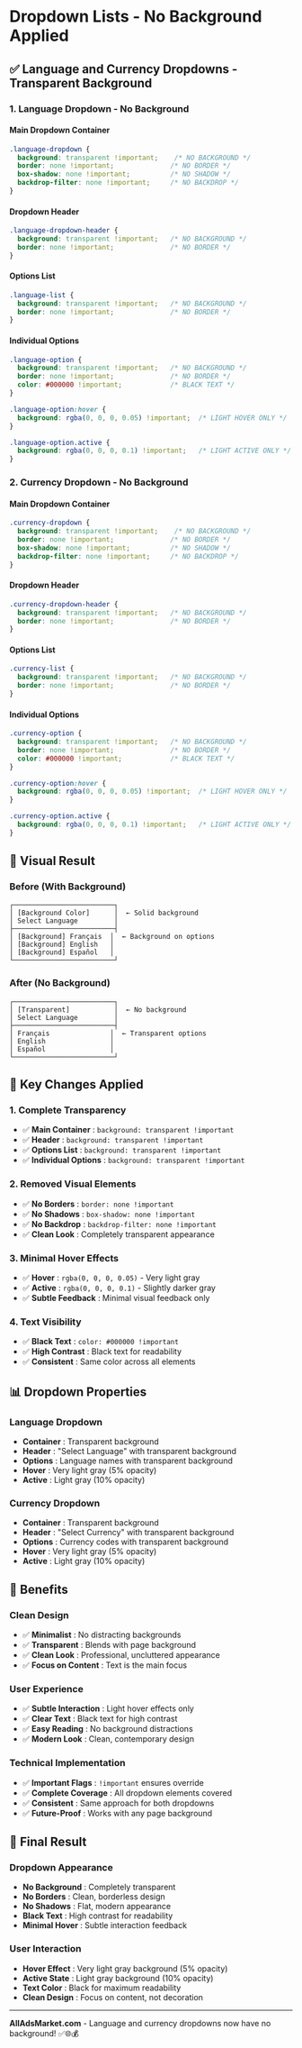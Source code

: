 # Dropdown Lists - No Background Applied

## ✅ **Language and Currency Dropdowns - Transparent Background**

### **1. Language Dropdown - No Background**

#### **Main Dropdown Container**
```css
.language-dropdown {
  background: transparent !important;    /* NO BACKGROUND */
  border: none !important;              /* NO BORDER */
  box-shadow: none !important;          /* NO SHADOW */
  backdrop-filter: none !important;     /* NO BACKDROP */
}
```

#### **Dropdown Header**
```css
.language-dropdown-header {
  background: transparent !important;   /* NO BACKGROUND */
  border: none !important;              /* NO BORDER */
}
```

#### **Options List**
```css
.language-list {
  background: transparent !important;   /* NO BACKGROUND */
  border: none !important;              /* NO BORDER */
}
```

#### **Individual Options**
```css
.language-option {
  background: transparent !important;   /* NO BACKGROUND */
  border: none !important;              /* NO BORDER */
  color: #000000 !important;            /* BLACK TEXT */
}

.language-option:hover {
  background: rgba(0, 0, 0, 0.05) !important;  /* LIGHT HOVER ONLY */
}

.language-option.active {
  background: rgba(0, 0, 0, 0.1) !important;   /* LIGHT ACTIVE ONLY */
}
```

### **2. Currency Dropdown - No Background**

#### **Main Dropdown Container**
```css
.currency-dropdown {
  background: transparent !important;    /* NO BACKGROUND */
  border: none !important;              /* NO BORDER */
  box-shadow: none !important;          /* NO SHADOW */
  backdrop-filter: none !important;     /* NO BACKDROP */
}
```

#### **Dropdown Header**
```css
.currency-dropdown-header {
  background: transparent !important;   /* NO BACKGROUND */
  border: none !important;              /* NO BORDER */
}
```

#### **Options List**
```css
.currency-list {
  background: transparent !important;   /* NO BACKGROUND */
  border: none !important;              /* NO BORDER */
}
```

#### **Individual Options**
```css
.currency-option {
  background: transparent !important;   /* NO BACKGROUND */
  border: none !important;              /* NO BORDER */
  color: #000000 !important;            /* BLACK TEXT */
}

.currency-option:hover {
  background: rgba(0, 0, 0, 0.05) !important;  /* LIGHT HOVER ONLY */
}

.currency-option.active {
  background: rgba(0, 0, 0, 0.1) !important;   /* LIGHT ACTIVE ONLY */
}
```

## 📱 **Visual Result**

### **Before (With Background)**
```
┌─────────────────────────┐
│ [Background Color]      │  ← Solid background
│ Select Language         │
├─────────────────────────┤
│ [Background] Français  │  ← Background on options
│ [Background] English   │
│ [Background] Español   │
└─────────────────────────┘
```

### **After (No Background)**
```
┌─────────────────────────┐
│ [Transparent]           │  ← No background
│ Select Language         │
├─────────────────────────┤
│ Français               │  ← Transparent options
│ English                │
│ Español                │
└─────────────────────────┘
```

## 🎯 **Key Changes Applied**

### **1. Complete Transparency**
- ✅ **Main Container** : `background: transparent !important`
- ✅ **Header** : `background: transparent !important`
- ✅ **Options List** : `background: transparent !important`
- ✅ **Individual Options** : `background: transparent !important`

### **2. Removed Visual Elements**
- ✅ **No Borders** : `border: none !important`
- ✅ **No Shadows** : `box-shadow: none !important`
- ✅ **No Backdrop** : `backdrop-filter: none !important`
- ✅ **Clean Look** : Completely transparent appearance

### **3. Minimal Hover Effects**
- ✅ **Hover** : `rgba(0, 0, 0, 0.05)` - Very light gray
- ✅ **Active** : `rgba(0, 0, 0, 0.1)` - Slightly darker gray
- ✅ **Subtle Feedback** : Minimal visual feedback only

### **4. Text Visibility**
- ✅ **Black Text** : `color: #000000 !important`
- ✅ **High Contrast** : Black text for readability
- ✅ **Consistent** : Same color across all elements

## 📊 **Dropdown Properties**

### **Language Dropdown**
- **Container** : Transparent background
- **Header** : "Select Language" with transparent background
- **Options** : Language names with transparent background
- **Hover** : Very light gray (5% opacity)
- **Active** : Light gray (10% opacity)

### **Currency Dropdown**
- **Container** : Transparent background
- **Header** : "Select Currency" with transparent background
- **Options** : Currency codes with transparent background
- **Hover** : Very light gray (5% opacity)
- **Active** : Light gray (10% opacity)

## 🎯 **Benefits**

### **Clean Design**
- ✅ **Minimalist** : No distracting backgrounds
- ✅ **Transparent** : Blends with page background
- ✅ **Clean Look** : Professional, uncluttered appearance
- ✅ **Focus on Content** : Text is the main focus

### **User Experience**
- ✅ **Subtle Interaction** : Light hover effects only
- ✅ **Clear Text** : Black text for high contrast
- ✅ **Easy Reading** : No background distractions
- ✅ **Modern Look** : Clean, contemporary design

### **Technical Implementation**
- ✅ **Important Flags** : `!important` ensures override
- ✅ **Complete Coverage** : All dropdown elements covered
- ✅ **Consistent** : Same approach for both dropdowns
- ✅ **Future-Proof** : Works with any page background

## 📱 **Final Result**

### **Dropdown Appearance**
- **No Background** : Completely transparent
- **No Borders** : Clean, borderless design
- **No Shadows** : Flat, modern appearance
- **Black Text** : High contrast for readability
- **Minimal Hover** : Subtle interaction feedback

### **User Interaction**
- **Hover Effect** : Very light gray background (5% opacity)
- **Active State** : Light gray background (10% opacity)
- **Text Color** : Black for maximum readability
- **Clean Design** : Focus on content, not decoration

---

**AllAdsMarket.com** - Language and currency dropdowns now have no background! ✅🌐💰

